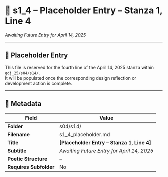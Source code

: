 <!-- Save to: shagi_archives/gdj_25/s04/s14/s1_4_placeholder.md -->

# 📜 s1_4 – Placeholder Entry – Stanza 1, Line 4  
*Awaiting Future Entry for April 14, 2025*

---

## 🚧 Placeholder Entry

This file is reserved for the fourth line of the April 14, 2025 stanza within `gdj_25/s04/s14/`.  
It will be populated once the corresponding design reflection or development action is complete.

---

## 🧩 Metadata

| Field | Value |
|-------|-------|
| **Folder** | s04/s14/ |
| **Filename** | s1_4_placeholder.md |
| **Title** | **[Placeholder Entry – Stanza 1, Line 4]** |
| **Subtitle** | *Awaiting Future Entry for April 14, 2025* |
| **Poetic Structure** | *–* |
| **Requires Subfolder** | No |